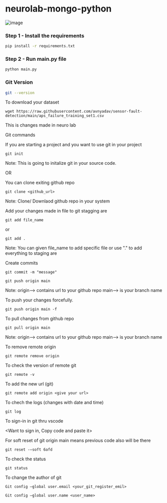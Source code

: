 # neurolab-mongo-python

![image](https://user-images.githubusercontent.com/57321948/196933065-4b16c235-f3b9-4391-9cfe-4affcec87c35.png)

### Step 1 - Install the requirements

```bash
pip install -r requirements.txt
```

### Step 2 - Run main.py file

```bash
python main.py
```

### Git Version
```bash
git --version
```


To download your dataset

```
wget https://raw.githubusercontent.com/avnyadav/sensor-fault-detection/main/aps_failure_training_set1.csv
```

This is changes made in neuro lab


Git commands

If you are starting a project and you want to use git in your project
```
git init
```
Note: This is going to initalize git in your source code.


OR

You can clone exiting github repo
```
git clone <github_url>
```
Note: Clone/ Downlaod github  repo in your system


Add your changes made in file to git stagging are
```
git add file_name
```
or
```
git add .
```
Note: You can given file_name to add specific file or use "." to add everything to staging are


Create commits
```
git commit -m "message"
```

```
git push origin main
```
Note: origin--> contains url to your github repo
main--> is your branch name 

To push your changes forcefully.
```
git push origin main -f
```


To pull  changes from github repo
```
git pull origin main
```
Note: origin--> contains url to your github repo
main--> is your branch name


To remove remote origin
```
git remote remove origin
```

To check the version of remote git
```
git remote -v
```

To add the new url (git)
```
git remote add origin <give your url>
```

To chech the logs (changes with date and time)
```
git log
```


To sign-in in git thru vscode

<Want to sign in, Copy code and paste it>


For soft reset of git origin main means previous code also will be there
```
git reset -–soft 6afd
```

To check the status 
```
git status
```

To change the author of git
```
Git config –global user.email <your_git_register_emil>
```
```
Git config –global user.name <user_name>
```